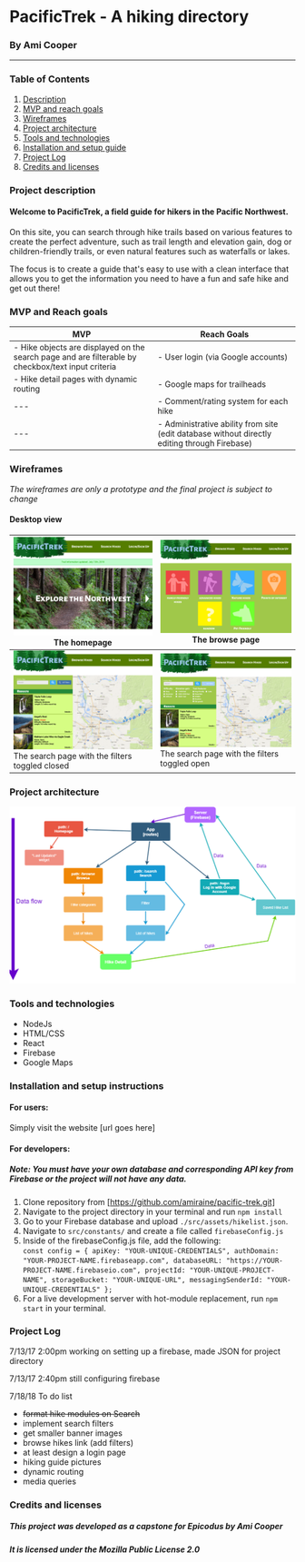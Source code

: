 # PacificTrek - A hiking directory
### By Ami Cooper
---
### Table of Contents
1. [Description](#description)
2. [MVP and reach goals](#mvp)
2. [Wireframes](#wireframes)
3. [Project architecture](#components)
4. [Tools and technologies](#tools)
4. [Installation and setup guide](#setup)
5. [Project Log](#log)
5. [Credits and licenses](#credit)

### <a name="description"></a> Project description
#### Welcome to PacificTrek, a field guide for hikers in the Pacific Northwest.
On this site, you can search through hike trails based on various features to create the perfect adventure, such as trail length and elevation gain, dog or children-friendly trails, or even natural features such as waterfalls or lakes.

The focus is to create a guide that's easy to use with a clean interface that allows you to get the information you need to have a fun and safe hike and get out there!

### <a name="mvp"></a> MVP and Reach goals
|MVP|Reach Goals|
|--|--|
| - Hike objects are displayed on the search page and are filterable by checkbox/text input criteria | - User login (via Google accounts)|
| - Hike detail pages with dynamic routing | - Google maps for trailheads |
| --- | - Comment/rating system for each hike |
| --- | - Administrative ability from site (edit database without directly editing through Firebase)|

### <a name="wireframes"></a>Wireframes
*The wireframes are only a prototype and the final project is subject to change*

#### Desktop view
|<img src="./src/assets/images/homepage-w.png" width="500"><br>The homepage|<img src="./src/assets/images/browse-w.png" width="500"><br>The browse page|
|---|---|
|<img src="./src/assets/images/search-w.png" width="500"><br>The search page with the filters toggled closed|<img src="./src/assets/images/searchfilters-w.png" width="500"><br>The search page with the filters toggled open|

### <a name="components"></a>Project architecture

<img src="./src/assets/images/AppComponent.png">

### <a name="tools"></a>Tools and technologies
* NodeJs
* HTML/CSS
* React
* Firebase
* Google Maps

### <a name="setup"></a>Installation and setup instructions
#### For users:
Simply visit the website [url goes here]

#### For developers:
##### Note: You must have your own database and corresponding API key from Firebase or the project will not have any data.
1. Clone repository from [https://github.com/amiraine/pacific-trek.git]
2. Navigate to the project directory in your terminal and run `npm install`
3. Go to your Firebase database and upload `./src/assets/hikelist.json`.
4. Navigate to `src/constants/` and create a file called `firebaseConfig.js`
5. Inside of the firebaseConfig.js file, add the following:
  <br>`const config = {
    apiKey: "YOUR-UNIQUE-CREDENTIALS",
    authDomain: "YOUR-PROJECT-NAME.firebaseapp.com",
    databaseURL: "https://YOUR-PROJECT-NAME.firebaseio.com",
    projectId: "YOUR-UNIQUE-PROJECT-NAME",
    storageBucket: "YOUR-UNIQUE-URL",
    messagingSenderId: "YOUR-UNIQUE-CREDENTIALS"
  };`
5. For a live development server with hot-module replacement, run `npm start` in your terminal.

### <a name="log"></a> Project Log
7/13/17 2:00pm working on setting up a firebase, made JSON for project directory

7/13/17 2:40pm still configuring firebase

7/18/18 To do list
* ~~format hike modules on Search~~
* implement search filters
* get smaller banner images
* browse hikes link (add filters)
* at least design a login page
* hiking guide pictures
* dynamic routing
* media queries

### <a name="credit"></a> Credits and licenses
##### This project was developed as a capstone for Epicodus by Ami Cooper
##### It is licensed under the Mozilla Public License 2.0
